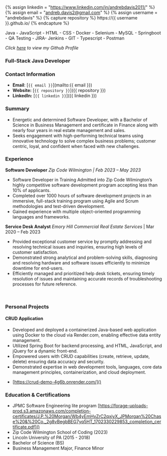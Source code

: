 {% assign linkedin = "https://www.linkedin.com/in/andrebdavis2011/" %}
{% assign email    = "andreb.davis2@gmail.com" %}
{% assign username = "andrebdavis" %}
{% capture repository %}
    https://{{ username }}.github.io/
{% endcapture %}


<link rel="stylesheet" type="text/css" media="all" href="./style.css" />

Java - JavaScript - HTML - CSS - Docker - Selenium - MySQL - Springboot - QA Testing - JIRA- Jenkins - GIT - Typescript - Postman 

_Click [here](https://github.com/andrebdavis) to view my Github Profile_
### Full-Stack Java Developer
### Contact Information
* **Email**: [`{{ email }}`](mailto:{{ email }})
* **Website:** [`{{ repository }}`]({{ repository }})
* **LinkedIn:** [`{{ linkedin }}`]({{ linkedin }})

### Summary 
- Energetic and determined Software Developer, with a Bachelor of Science in Business Management and 
certificate in Finance along with nearly four years in real estate management and sales. 
- Seeks engagement with 
high-performing technical teams using innovative technology to solve complex business problems; customer centric, loyal, and confident when faced with new challenges.

### Experience 
 **Software Developer**
*Zip Code Wilmington | Feb 2023 – May 2023*
- Software Developer in Training
Admitted into Zip Code Wilmington’s highly competitive software development program accepting less than 
10% of applicants.
- Completed over 1000 hours of software development projects in an immersive, full-stack 
training program using Agile and Scrum methodologies and test-driven development.
- Gained experience with 
multiple object-oriented programming languages and frameworks.

**Service Desk Analyst**
*Emory Hill Commercial Real Estate Services* | Mar 2020 – Feb 2023
- Provided exceptional customer service by promptly addressing and resolving technical issues and inquiries, ensuring high levels of customer satisfaction.
- Demonstrated strong analytical and problem-solving skills, diagnosing and resolving hardware and software issues efficiently to minimize downtime for end-users.
- Efficiently managed and prioritized help desk tickets, ensuring timely resolution of issues and maintaining accurate records of troubleshooting processes for future reference.

<div style="page-break-before: always;"></div>
<br class="print-only">

### Personal Projects
#### CRUD Application
 - Developed and deployed a containerized Java-based web application using Docker to the cloud via Render.com, enabling effective data entity management.
- Utilized Spring Boot for backend processing, and HTML, JavaScript, and jQuery for a dynamic front-end.
- Empowered users with CRUD capabilities (create, retrieve, update, delete) ensuring data accuracy and security.
- Demonstrated expertise in web development tools, languages, core data management principles, containerization, and cloud deployment.
* [https://crud-demo-4g6b.onrender.com/]()


### Education & Certifications
* JPMC Software Engineering lite program  [https://forage-uploads-prod.s3.amazonaws.com/completion-certificates/J.P.%20Morgan/Wb4yEmHvZrC2qxiyX_JPMorgan%20Chase%20&%20Co._2g8vBegbBEG7yq5HT_1702330229853_completion_certificate.pdf]()
* Zip Code Wilmington School of Coding (2023)
* Lincoln University of PA (2015 - 2018)
* Bachelor of Science (BS)
* Business Management Major, Finance Minor
 